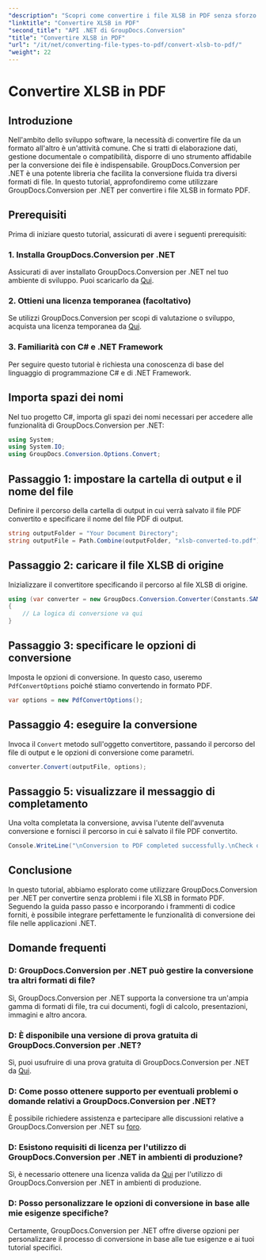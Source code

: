 ```yaml
---
"description": "Scopri come convertire i file XLSB in PDF senza sforzo utilizzando GroupDocs.Conversion per .NET. Segui la nostra guida passo passo."
"linktitle": "Convertire XLSB in PDF"
"second_title": "API .NET di GroupDocs.Conversion"
"title": "Convertire XLSB in PDF"
"url": "/it/net/converting-file-types-to-pdf/convert-xlsb-to-pdf/"
"weight": 22
---
```


# Convertire XLSB in PDF

## Introduzione
Nell'ambito dello sviluppo software, la necessità di convertire file da un formato all'altro è un'attività comune. Che si tratti di elaborazione dati, gestione documentale o compatibilità, disporre di uno strumento affidabile per la conversione dei file è indispensabile. GroupDocs.Conversion per .NET è una potente libreria che facilita la conversione fluida tra diversi formati di file. In questo tutorial, approfondiremo come utilizzare GroupDocs.Conversion per .NET per convertire i file XLSB in formato PDF.
## Prerequisiti
Prima di iniziare questo tutorial, assicurati di avere i seguenti prerequisiti:
### 1. Installa GroupDocs.Conversion per .NET
Assicurati di aver installato GroupDocs.Conversion per .NET nel tuo ambiente di sviluppo. Puoi scaricarlo da [Qui](https://releases.groupdocs.com/conversion/net/).
### 2. Ottieni una licenza temporanea (facoltativo)
Se utilizzi GroupDocs.Conversion per scopi di valutazione o sviluppo, acquista una licenza temporanea da [Qui](https://purchase.groupdocs.com/temporary-license/).
### 3. Familiarità con C# e .NET Framework
Per seguire questo tutorial è richiesta una conoscenza di base del linguaggio di programmazione C# e di .NET Framework.

## Importa spazi dei nomi
Nel tuo progetto C#, importa gli spazi dei nomi necessari per accedere alle funzionalità di GroupDocs.Conversion per .NET:
```csharp
using System;
using System.IO;
using GroupDocs.Conversion.Options.Convert;
```

## Passaggio 1: impostare la cartella di output e il nome del file
Definire il percorso della cartella di output in cui verrà salvato il file PDF convertito e specificare il nome del file PDF di output.
```csharp
string outputFolder = "Your Document Directory";
string outputFile = Path.Combine(outputFolder, "xlsb-converted-to.pdf");
```
## Passaggio 2: caricare il file XLSB di origine
Inizializzare il convertitore specificando il percorso al file XLSB di origine.
```csharp
using (var converter = new GroupDocs.Conversion.Converter(Constants.SAMPLE_XLSB))
{
    // La logica di conversione va qui
}
```
## Passaggio 3: specificare le opzioni di conversione
Imposta le opzioni di conversione. In questo caso, useremo `PdfConvertOptions` poiché stiamo convertendo in formato PDF.
```csharp
var options = new PdfConvertOptions();
```
## Passaggio 4: eseguire la conversione
Invoca il `Convert` metodo sull'oggetto convertitore, passando il percorso del file di output e le opzioni di conversione come parametri.
```csharp
converter.Convert(outputFile, options);
```
## Passaggio 5: visualizzare il messaggio di completamento
Una volta completata la conversione, avvisa l'utente dell'avvenuta conversione e fornisci il percorso in cui è salvato il file PDF convertito.
```csharp
Console.WriteLine("\nConversion to PDF completed successfully.\nCheck output in {0}", outputFolder);
```

## Conclusione
In questo tutorial, abbiamo esplorato come utilizzare GroupDocs.Conversion per .NET per convertire senza problemi i file XLSB in formato PDF. Seguendo la guida passo passo e incorporando i frammenti di codice forniti, è possibile integrare perfettamente le funzionalità di conversione dei file nelle applicazioni .NET.
## Domande frequenti
### D: GroupDocs.Conversion per .NET può gestire la conversione tra altri formati di file?
Sì, GroupDocs.Conversion per .NET supporta la conversione tra un'ampia gamma di formati di file, tra cui documenti, fogli di calcolo, presentazioni, immagini e altro ancora.
### D: È disponibile una versione di prova gratuita di GroupDocs.Conversion per .NET?
Sì, puoi usufruire di una prova gratuita di GroupDocs.Conversion per .NET da [Qui](https://releases.groupdocs.com/).
### D: Come posso ottenere supporto per eventuali problemi o domande relativi a GroupDocs.Conversion per .NET?
È possibile richiedere assistenza e partecipare alle discussioni relative a GroupDocs.Conversion per .NET su [foro](https://forum.groupdocs.com/c/conversion/11).
### D: Esistono requisiti di licenza per l'utilizzo di GroupDocs.Conversion per .NET in ambienti di produzione?
Sì, è necessario ottenere una licenza valida da [Qui](https://purchase.groupdocs.com/buy) per l'utilizzo di GroupDocs.Conversion per .NET in ambienti di produzione.
### D: Posso personalizzare le opzioni di conversione in base alle mie esigenze specifiche?
Certamente, GroupDocs.Conversion per .NET offre diverse opzioni per personalizzare il processo di conversione in base alle tue esigenze e ai tuoi tutorial specifici.